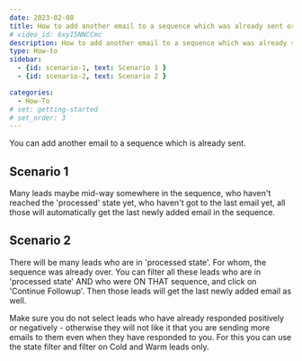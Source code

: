 ```yaml
---
date: 2023-02-08
title: How to add another email to a sequence which was already sent or processed ?
# video_id: 6xyI5NNCCmc
description: How to add another email to a sequence which was already sent or processed
type: How-to
sidebar:
  - {id: scenario-1, text: Scenario 1 }
  - {id: scenario-2, text: Scenario 2 }

categories:
  - How-To
# set: getting-started
# set_order: 3
---
```

You can add another email to a sequence which is already sent.  
## Scenario 1
Many leads maybe mid-way somewhere in the sequence, who haven't reached the 'processed' state yet, who haven't got to the last email yet, all those will automatically get the last newly added email in the sequence. 

## Scenario 2
There will be many leads who are in 'processed state'. For whom, the sequence was already over. You can filter all these leads who are in 'processed state' AND who were ON THAT sequence, and click on 'Continue Followup'. Then those leads will get the last newly added email as well. 

Make sure you do not select leads who have already responded positively or negatively - otherwise they will not like it that you are sending more emails to them even when they have responded to you. For this you can use the state filter and filter on Cold and Warm leads only.